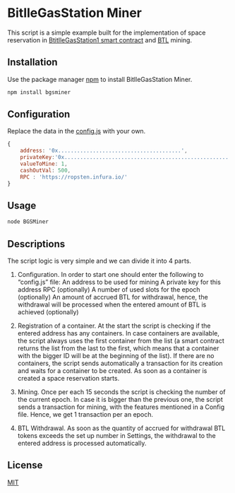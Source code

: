 # BitlleGasStation Miner

This script is a simple example built for the implementation of space reservation in [BtitlleGasStation1 smart contract](https://ropsten.etherscan.io/address/0x06836be4e6273d77ee7429e0e6414398a81e3dd2#contracts) and [BTL](https://ropsten.etherscan.io/token/0x752777721dd5fe2db110e9e03b3b8feacff1665e) mining.

## Installation

Use the package manager [npm](https://www.npmjs.com/package/bgsminer) to install BitlleGasStation Miner.

```bash
npm install bgsminer
```

## Configuration

Replace the data in the [config.js](./config.js) with your own.  

```JavaScript
{
    address: '0x.......................................',
    privateKey:'0x.......................................................' ,
    valueToMine: 1,
    cashOutVal: 500,
    RPC : 'https://ropsten.infura.io/'
}
```

## Usage

```bash
node BGSMiner
```

## Descriptions

The script logic is very simple and we can divide it into 4 parts. 

1. Configuration. In order to start one should enter the following to “config.js” file:
An address to be used for mining
A private key for this address
RPC (optionally)
A number of used slots for the epoch (optionally)
An amount of accrued BTL for withdrawal, hence, the withdrawal will be processed when the entered amount of BTL is achieved  (optionally)

2. Registration of a container. At the start the script is checking if the entered address has any containers.  In case containers are available, the script always uses the first container from the list (a smart contract returns the list from the last to the first, which means that a container with the bigger ID will be at the beginning of the list). If there are no containers, the script sends automatically a transaction for its creation and waits for a container to be created. As soon as a container is created a space reservation starts.

3. Mining. Once per each 15 seconds the script is checking the number of the current epoch. In case it is bigger than the previous one, the script sends a transaction for mining, with the features mentioned in a Config file. Hence, we get 1 transaction per an epoch. 

4. BTL Withdrawal. As soon as the quantity of accrued for withdrawal BTL tokens exceeds the set up number in Settings, the withdrawal to the entered address is processed automatically.

## License

[MIT](https://choosealicense.com/licenses/mit/)
